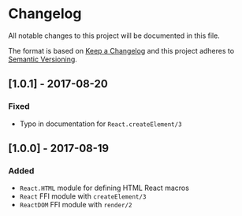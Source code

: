 # Changelog
All notable changes to this project will be documented in this file.

The format is based on [Keep a Changelog](http://keepachangelog.com/en/1.0.0/)
and this project adheres to [Semantic Versioning](http://semver.org/spec/v2.0.0.html).

## [1.0.1] - 2017-08-20
### Fixed
- Typo in documentation for `React.createElement/3`

## [1.0.0] - 2017-08-19
### Added
 - `React.HTML` module for defining HTML React macros
 - `React` FFI module with `createElement/3`
 - `ReactDOM` FFI module with `render/2`
